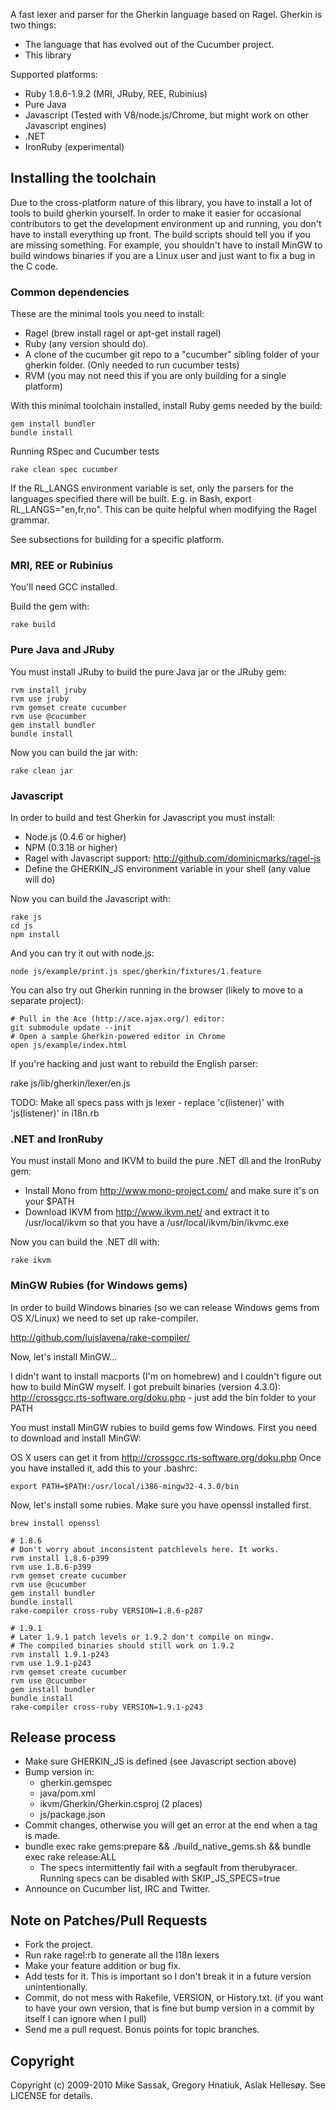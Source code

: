 A fast lexer and parser for the Gherkin language based on Ragel. Gherkin is two things:

* The language that has evolved out of the Cucumber project.
* This library

Supported platforms:

* Ruby 1.8.6-1.9.2 (MRI, JRuby, REE, Rubinius)
* Pure Java
* Javascript (Tested with V8/node.js/Chrome, but might work on other Javascript engines)
* .NET
* IronRuby (experimental)

## Installing the toolchain

Due to the cross-platform nature of this library, you have to install a lot of tools to build gherkin yourself.
In order to make it easier for occasional contributors to get the development environment up and running, you don't
have to install everything up front. The build scripts should tell you if you are missing something. For example,
you shouldn't have to install MinGW to build windows binaries if you are a Linux user and just want to fix a bug in
the C code.

### Common dependencies

These are the minimal tools you need to install:

* Ragel (brew install ragel or apt-get install ragel)
* Ruby (any version should do).
* A clone of the cucumber git repo to a "cucumber" sibling folder of your gherkin folder. (Only needed to run cucumber tests)
* RVM (you may not need this if you are only building for a single platform)

With this minimal toolchain installed, install Ruby gems needed by the build:

    gem install bundler
    bundle install

Running RSpec and Cucumber tests

    rake clean spec cucumber

If the RL_LANGS environment variable is set, only the parsers for the languages specified there will be built.
E.g. in Bash, export RL_LANGS="en,fr,no". This can be quite helpful when modifying the Ragel grammar.

See subsections for building for a specific platform.

### MRI, REE or Rubinius

You'll need GCC installed.

Build the gem with:

    rake build

### Pure Java and JRuby

You must install JRuby to build the pure Java jar or the JRuby gem:

    rvm install jruby
    rvm use jruby
    rvm gemset create cucumber
    rvm use @cucumber
    gem install bundler
    bundle install

Now you can build the jar with:

    rake clean jar

### Javascript

In order to build and test Gherkin for Javascript you must install:

* Node.js (0.4.6 or higher)
* NPM (0.3.18 or higher)
* Ragel with Javascript support: http://github.com/dominicmarks/ragel-js
* Define the GHERKIN_JS environment variable in your shell (any value will do)

Now you can build the Javascript with:

    rake js
    cd js
    npm install

And you can try it out with node.js:

    node js/example/print.js spec/gherkin/fixtures/1.feature

You can also try out Gherkin running in the browser (likely to move to a separate project):

    # Pull in the Ace (http://ace.ajax.org/) editor:
    git submodule update --init
    # Open a sample Gherkin-powered editor in Chrome
    open js/example/index.html

If you're hacking and just want to rebuild the English parser:

  rake js/lib/gherkin/lexer/en.js

TODO: Make all specs pass with js lexer - replace 'c(listener)' with 'js(listener)' in i18n.rb

### .NET and IronRuby

You must install Mono and IKVM to build the pure .NET dll and the IronRuby gem:

* Install Mono from http://www.mono-project.com/ and make sure it's on your $PATH
* Download IKVM from http://www.ikvm.net/ and extract it to /usr/local/ikvm so that you have a /usr/local/ikvm/bin/ikvmc.exe

Now you can build the .NET dll with:

    rake ikvm

### MinGW Rubies (for Windows gems)

In order to build Windows binaries (so we can release Windows gems from OS X/Linux) we need to set up rake-compiler.

http://github.com/luislavena/rake-compiler/

Now, let's install MinGW...

I didn't want to install macports (I'm on homebrew) and I couldn't figure out how to build MinGW myself. I got prebuilt binaries (version 4.3.0):
http://crossgcc.rts-software.org/doku.php - just add the bin folder to your PATH

You must install MinGW rubies to build gems fow Windows.
First you need to download and install MinGW:

OS X users can get it from http://crossgcc.rts-software.org/doku.php
Once you have installed it, add this to your .bashrc:

    export PATH=$PATH:/usr/local/i386-mingw32-4.3.0/bin

Now, let's install some rubies.
Make sure you have openssl installed first.

    brew install openssl

    # 1.8.6
    # Don't worry about inconsistent patchlevels here. It works.
    rvm install 1.8.6-p399
    rvm use 1.8.6-p399
    rvm gemset create cucumber
    rvm use @cucumber
    gem install bundler
    bundle install
    rake-compiler cross-ruby VERSION=1.8.6-p287

    # 1.9.1
    # Later 1.9.1 patch levels or 1.9.2 don't compile on mingw.
    # The compiled binaries should still work on 1.9.2
    rvm install 1.9.1-p243
    rvm use 1.9.1-p243
    rvm gemset create cucumber
    rvm use @cucumber
    gem install bundler
    bundle install
    rake-compiler cross-ruby VERSION=1.9.1-p243

## Release process

* Make sure GHERKIN_JS is defined (see Javascript section above)
* Bump version in:
  * gherkin.gemspec
  * java/pom.xml
  * ikvm/Gherkin/Gherkin.csproj (2 places)
  * js/package.json
* Commit changes, otherwise you will get an error at the end when a tag is made.
* bundle exec rake gems:prepare && ./build_native_gems.sh && bundle exec rake release:ALL
  * The specs intermittently fail with a segfault from therubyracer. Running specs can be disabled with SKIP_JS_SPECS=true
* Announce on Cucumber list, IRC and Twitter.

## Note on Patches/Pull Requests
 
* Fork the project.
* Run rake ragel:rb to generate all the I18n lexers
* Make your feature addition or bug fix.
* Add tests for it. This is important so I don't break it in a
  future version unintentionally.
* Commit, do not mess with Rakefile, VERSION, or History.txt.
  (if you want to have your own version, that is fine but
  bump version in a commit by itself I can ignore when I pull)
* Send me a pull request. Bonus points for topic branches.

## Copyright

Copyright (c) 2009-2010 Mike Sassak, Gregory Hnatiuk, Aslak Hellesøy. See LICENSE for details.
